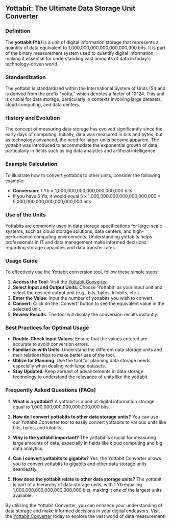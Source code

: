## Yottabit: The Ultimate Data Storage Unit Converter

### Definition
The **yottabit (Yb)** is a unit of digital information storage that represents a quantity of data equivalent to 1,000,000,000,000,000,000,000 bits. It is part of the binary measurement system used to quantify digital information, making it essential for understanding vast amounts of data in today's technology-driven world.

### Standardization
The yottabit is standardized within the International System of Units (SI) and is derived from the prefix "yotta," which denotes a factor of 10^24. This unit is crucial for data storage, particularly in contexts involving large datasets, cloud computing, and data centers.

### History and Evolution
The concept of measuring data storage has evolved significantly since the early days of computing. Initially, data was measured in bits and bytes, but as technology advanced, the need for larger units became apparent. The yottabit was introduced to accommodate the exponential growth of data, particularly in fields such as big data analytics and artificial intelligence.

### Example Calculation
To illustrate how to convert yottabits to other units, consider the following example:
- **Conversion**: 1 Yb = 1,000,000,000,000,000,000,000 bits
- If you have 5 Yb, it would equal 5 x 1,000,000,000,000,000,000,000 = 5,000,000,000,000,000,000,000 bits.

### Use of the Units
Yottabits are commonly used in data storage specifications for large-scale systems, such as cloud storage solutions, data centers, and high-performance computing environments. Understanding yottabits helps professionals in IT and data management make informed decisions regarding storage capacities and data transfer rates.

### Usage Guide
To effectively use the Yottabit conversion tool, follow these simple steps:
1. **Access the Tool**: Visit the [Yottabit Converter](https://www.inayam.co/unit-converter/data_storage_binary).
2. **Select Input and Output Units**: Choose 'Yottabit' as your input unit and select the desired output unit (e.g., bits, bytes, kilobits, etc.).
3. **Enter the Value**: Input the number of yottabits you wish to convert.
4. **Convert**: Click on the 'Convert' button to see the equivalent value in the selected unit.
5. **Review Results**: The tool will display the conversion results instantly.

### Best Practices for Optimal Usage
- **Double-Check Input Values**: Ensure that the values entered are accurate to avoid conversion errors.
- **Familiarize with Units**: Understand the different data storage units and their relationships to make better use of the tool.
- **Utilize for Planning**: Use the tool for planning data storage needs, especially when dealing with large datasets.
- **Stay Updated**: Keep abreast of advancements in data storage technology to understand the relevance of units like the yottabit.

### Frequently Asked Questions (FAQs)

1. **What is a yottabit?**
   A yottabit is a unit of digital information storage equal to 1,000,000,000,000,000,000,000 bits.

2. **How do I convert yottabits to other data storage units?**
   You can use our Yottabit Converter tool to easily convert yottabits to various units like bits, bytes, and kilobits.

3. **Why is the yottabit important?**
   The yottabit is crucial for measuring large amounts of data, especially in fields like cloud computing and big data analytics.

4. **Can I convert yottabits to gigabits?**
   Yes, the Yottabit Converter allows you to convert yottabits to gigabits and other data storage units seamlessly.

5. **How does the yottabit relate to other data storage units?**
   The yottabit is part of a hierarchy of data storage units, with 1 Yb equaling 1,000,000,000,000,000,000,000 bits, making it one of the largest units available.

By utilizing the Yottabit Converter, you can enhance your understanding of data storage and make informed decisions in your digital endeavors. Visit the [Yottabit Converter](https://www.inayam.co/unit-converter/data_storage_binary) today to explore the vast world of data measurement!